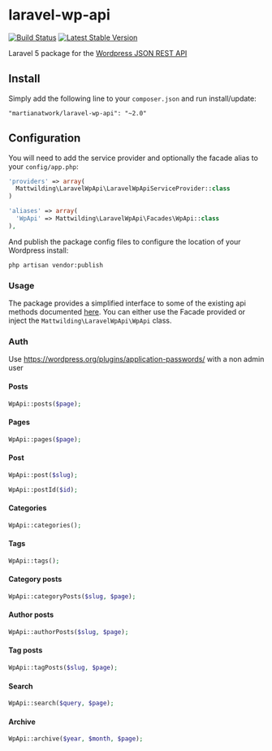 # laravel-wp-api

[![Build Status](https://travis-ci.org/threesquared/laravel-wp-api.svg?branch=master)](https://travis-ci.org/threesquared/laravel-wp-api) [![Latest Stable Version](https://poser.pugx.org/threesquared/laravel-wp-api/v/stable)](https://packagist.org/packages/threesquared/laravel-wp-api)

Laravel 5 package for the [Wordpress JSON REST API](https://github.com/WP-API/WP-API)

## Install

Simply add the following line to your `composer.json` and run install/update:

    "martianatwork/laravel-wp-api": "~2.0"

## Configuration

You will need to add the service provider and optionally the facade alias to your `config/app.php`:

```php
'providers' => array(
  Mattwilding\LaravelWpApi\LaravelWpApiServiceProvider::class
)

'aliases' => array(
  'WpApi' => Mattwilding\LaravelWpApi\Facades\WpApi::class
),
```

And publish the package config files to configure the location of your Wordpress install:

    php artisan vendor:publish

### Usage

The package provides a simplified interface to some of the existing api methods documented [here](http://wp-api.org/).
You can either use the Facade provided or inject the `Mattwilding\LaravelWpApi\WpApi` class.

### Auth

Use https://wordpress.org/plugins/application-passwords/ with a non admin user

#### Posts
```php
WpApi::posts($page);

```

#### Pages
```php
WpApi::pages($page);

```

#### Post
```php
WpApi::post($slug);

```

```php
WpApi::postId($id);

```

#### Categories
```php
WpApi::categories();

```

#### Tags
```php
WpApi::tags();

```

#### Category posts
```php
WpApi::categoryPosts($slug, $page);

```

#### Author posts
```php
WpApi::authorPosts($slug, $page);

```

#### Tag posts
```php
WpApi::tagPosts($slug, $page);

```

#### Search
```php
WpApi::search($query, $page);

```

#### Archive
```php
WpApi::archive($year, $month, $page);

```
